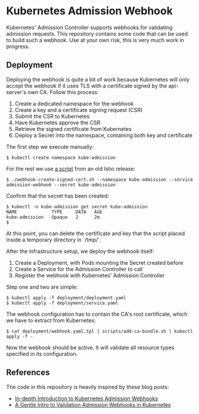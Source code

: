 # Kubernetes Admission Webhook

Kubernetes' Admission Controller supports webhooks for validating admission
requests. This repository contains some code that can be used to build such
a webhook. Use at your own risk, this is very much work in progress.


## Deployment

Deploying the webhook is quite a bit of work because Kubernetes will only
accept the webhook if it uses TLS with a certificate signed by the
api-server's own CA. Follow this process:

  1. Create a dedicated namespace for the webhook
  2. Create a key and a certificate signing request (CSR)
  3. Submit the CSR to Kubernetes
  4. Have Kubernetes approve the CSR
  5. Retrieve the signed certificate from Kubernetes
  6. Deploy a Secret into the namespace, containing both key and certificate

The first step we execute manually:

    $ kubectl create namespace kube-admission

For the rest we use [a script](https://github.com/istio/istio/blob/release-0.7/install/kubernetes/webhook-create-signed-cert.sh) from an old Istio release:

    $ ./webhook-create-signed-cert.sh --namespace kube-admission --service admission-webhook --secret kube-admission

Confirm that the secret has been created:

    $ kubectl -n kube-admission get secret kube-admission
    NAME             TYPE     DATA   AGE
    kube-admission   Opaque   2      2m
    $

At this point, you can delete the certificate and key that the script placed
inside a temporary directory in `/tmp/'.

After the infrastructure setup, we deploy the webhook itself:

  1. Create a Deployment, with Pods mounting the Secret created before
  2. Create a Service for the Admission Controller to call
  3. Register the webhook with Kubernetes' Admission Controller

Step one and two are simple:

    $ kubectl apply -f deployment/deployment.yaml
    $ kubectl apply -f deployment/service.yaml

The webhook configuration has to contain the CA's root certificate,
which we have to extract from Kubernetes:

    $ cat deployment/webhook.yaml.tpl | scripts/add-ca-bundle.sh | kubectl apply -f -

Now the webhook should be active. It will validate all resource types
specified in its configuration.


## References

The code in this repository is heavily inspired by these blog posts:

  * [In-depth Introduction to Kubernetes Admission Webhooks](https://banzaicloud.com/blog/k8s-admission-webhooks/)
  * [A Gentle Intro to Validation Admission Webhooks in Kubernetes](https://container-solutions.com/a-gentle-intro-to-validation-admission-webhooks-in-kubernetes/)
